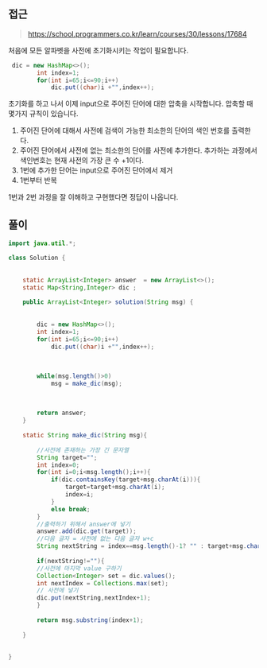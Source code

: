 ## 접근
> https://school.programmers.co.kr/learn/courses/30/lessons/17684

처음에 모든 알파벳을 사전에 초기화시키는 작업이 필요합니다.
```java
 dic = new HashMap<>();
        int index=1;
        for(int i=65;i<=90;i++)
            dic.put((char)i +"",index++);
```
초기화를 하고 나서 이제 input으로 주어진 단어에 대한 압축을 시작합니다.
압축할 때 몇가지 규칙이 있습니다.
1. 주어진 단어에 대해서 사전에 검색이 가능한 최소한의 단어의 색인 번호를 출력한다.
2. 주어진 단어에서 사전에 없는 최소한의 단어를 사전에 추가한다. 추가하는 과정에서 색인번호는 현재 사전의 가장 큰 수 +1이다.
3. 1번에 추가한 단어는 input으로 주어진 단어에서 제거
4. 1번부터 반복

1번과 2번 과정을 잘 이해하고 구현했다면 정답이 나옵니다.



## 풀이

```java
import java.util.*;

class Solution {
    
    
    static ArrayList<Integer> answer  = new ArrayList<>();
    static Map<String,Integer> dic ;
    
    public ArrayList<Integer> solution(String msg) {
     
        
        dic = new HashMap<>();
        int index=1;
        for(int i=65;i<=90;i++)
            dic.put((char)i +"",index++);
        
      
        
        while(msg.length()>0)
            msg = make_dic(msg);
        
        
        
        return answer;
    }
    
    static String make_dic(String msg){
        
        //사전에 존재하는 가장 긴 문자열
        String target="";
        int index=0;
        for(int i=0;i<msg.length();i++){
            if(dic.containsKey(target+msg.charAt(i))){ 
                target=target+msg.charAt(i);
                index=i;
            }
            else break;
        }
        //출력하기 위해서 answer에 넣기
        answer.add(dic.get(target));
        //다음 글자 = 사전에 없는 다음 글자 w+c
        String nextString = index==msg.length()-1? "" : target+msg.charAt(index+1);
        
        if(nextString!=""){
        //사전에 마지막 value 구하기
        Collection<Integer> set = dic.values();
        int nextIndex = Collections.max(set);
        // 사전에 넣기
        dic.put(nextString,nextIndex+1);
        }
     
        return msg.substring(index+1);
                       
    }
       
    
}
```